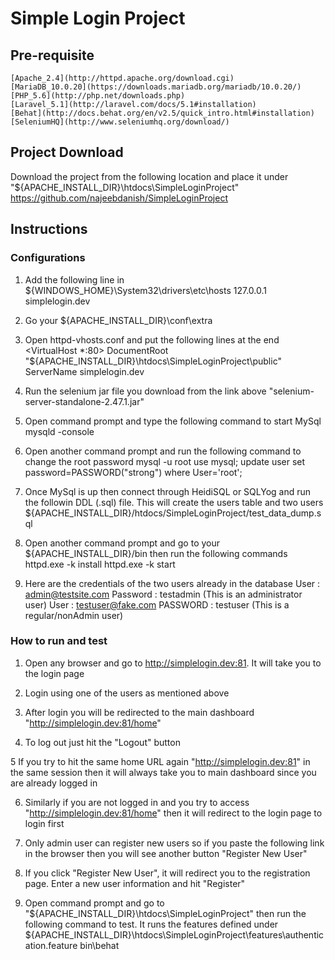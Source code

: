 # Simple Login Project

## Pre-requisite
	[Apache_2.4](http://httpd.apache.org/download.cgi)
	[MariaDB_10.0.20](https://downloads.mariadb.org/mariadb/10.0.20/)
	[PHP_5.6](http://php.net/downloads.php)
	[Laravel_5.1](http://laravel.com/docs/5.1#installation)
	[Behat](http://docs.behat.org/en/v2.5/quick_intro.html#installation)
	[SeleniumHQ](http://www.seleniumhq.org/download/)

## Project Download
Download the project from the following location and place it under "${APACHE_INSTALL_DIR}\htdocs\SimpleLoginProject"
	https://github.com/najeebdanish/SimpleLoginProject

## Instructions

### Configurations
1. Add the following line in ${WINDOWS_HOME}\System32\drivers\etc\hosts
	127.0.0.1       simplelogin.dev

2. Go your ${APACHE_INSTALL_DIR}\conf\extra

3. Open httpd-vhosts.conf and put the following lines at the end
	<VirtualHost *:80>
    DocumentRoot "${APACHE_INSTALL_DIR}\htdocs\SimpleLoginProject\public"
    ServerName simplelogin.dev
	</VirtualHost>

4. Run the selenium jar file you download from the link above "selenium-server-standalone-2.47.1.jar"

5. Open command prompt and type the following command to start MySql
	mysqld -console

6. Open another command prompt and run the following command to change the root password
	mysql -u root
	use mysql;
	update user set password=PASSWORD("strong") where User='root';

7. Once MySql is up then connect through HeidiSQL or SQLYog and run the followin DDL (.sql) file. This will create the users table and two users
	${APACHE_INSTALL_DIR}/htdocs/SimpleLoginProject/test_data_dump.sql

8. Open another command prompt and go to your ${APACHE_INSTALL_DIR}/bin then run the following commands
	httpd.exe -k install
	httpd.exe -k start

9. Here are the credentials of the two users already in the database
	User	:	admin@testsite.com		Password	:	testadmin		(This is an administrator user)
	User	:	testuser@fake.com		PASSWORD	:	testuser		(This is a regular/nonAdmin user)

	
### How to run and test

1. Open any browser and go to http://simplelogin.dev:81. It will take you to the login page

2. Login using one of the users as mentioned above

3. After login you will be redirected to the main dashboard "http://simplelogin.dev:81/home"

4. To log out just hit the "Logout" button

5 If you try to hit the same home URL again "http://simplelogin.dev:81" in the same session then it will always take you to main dashboard since you are already logged in

6. Similarly if you are not logged in and you try to access "http://simplelogin.dev:81/home" then it will redirect to the login page to login first

7. Only admin user can register new users so if you paste the following link in the browser then you will see another button "Register New User"

8. If you click "Register New User", it will redirect you to the registration page. Enter a new user information and hit "Register"
	
9. Open command prompt and go to "${APACHE_INSTALL_DIR}\htdocs\SimpleLoginProject" then run the following command to test. It runs the features defined under ${APACHE_INSTALL_DIR}\htdocs\SimpleLoginProject\features\authentication.feature
	bin\behat

